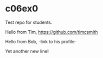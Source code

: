 # c06ex0

Test repo for students.

Hello from Tim, https://github.com/timcsmith

Hello from Bob, -link to his profile-

Yet another new line!